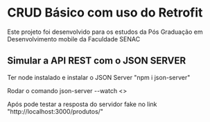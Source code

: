 # CRUD Básico com uso do Retrofit

Este projeto foi desenvolvido para os estudos da Pós Graduação em Desenvolvimento mobile da Faculdade SENAC

## Simular a API REST com o JSON SERVER

Ter node instalado e instalar o JSON Server "npm i json-server"

Rodar o comando json-server --watch <<passando o caminho do arquivo db.json na package database do projeto>>

Após pode testar a resposta do servidor fake no link "http://localhost:3000/produtos/"


